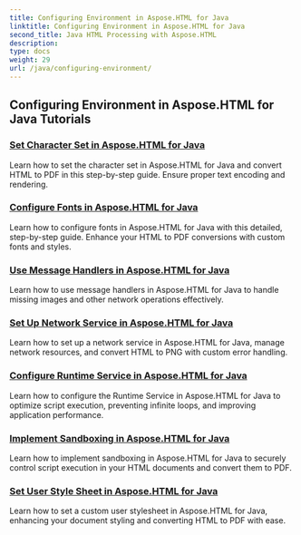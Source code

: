 ```yaml
---
title: Configuring Environment in Aspose.HTML for Java
linktitle: Configuring Environment in Aspose.HTML for Java
second_title: Java HTML Processing with Aspose.HTML
description: 
type: docs
weight: 29
url: /java/configuring-environment/
---
```


## Configuring Environment in Aspose.HTML for Java Tutorials
### [Set Character Set in Aspose.HTML for Java](./set-character-set/)
Learn how to set the character set in Aspose.HTML for Java and convert HTML to PDF in this step-by-step guide. Ensure proper text encoding and rendering.
### [Configure Fonts in Aspose.HTML for Java](./configure-fonts/)
Learn how to configure fonts in Aspose.HTML for Java with this detailed, step-by-step guide. Enhance your HTML to PDF conversions with custom fonts and styles.
### [Use Message Handlers in Aspose.HTML for Java](./use-message-handlers/)
Learn how to use message handlers in Aspose.HTML for Java to handle missing images and other network operations effectively.
### [Set Up Network Service in Aspose.HTML for Java](./setup-network-service/)
Learn how to set up a network service in Aspose.HTML for Java, manage network resources, and convert HTML to PNG with custom error handling.
### [Configure Runtime Service in Aspose.HTML for Java](./configure-runtime-service/)
Learn how to configure the Runtime Service in Aspose.HTML for Java to optimize script execution, preventing infinite loops, and improving application performance.
### [Implement Sandboxing in Aspose.HTML for Java](./implement-sandboxing/)
Learn how to implement sandboxing in Aspose.HTML for Java to securely control script execution in your HTML documents and convert them to PDF.
### [Set User Style Sheet in Aspose.HTML for Java](./set-user-style-sheet/)
Learn how to set a custom user stylesheet in Aspose.HTML for Java, enhancing your document styling and converting HTML to PDF with ease.